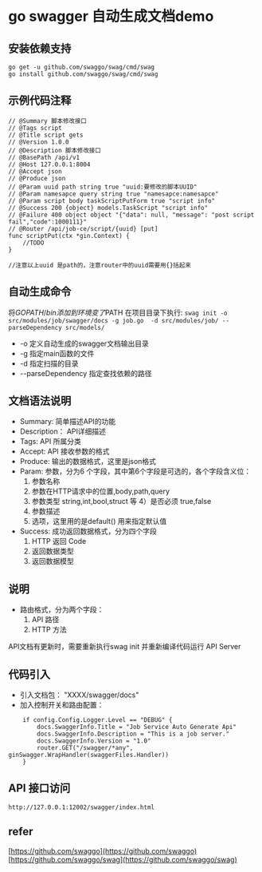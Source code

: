 # go swagger 自动生成文档demo

## 安装依赖支持
```$xslt
go get -u github.com/swaggo/swag/cmd/swag
go install github.com/swaggo/swag/cmd/swag
```

## 示例代码注释
```golang
// @Summary 脚本修改接口
// @Tags script
// @Title script gets
// @Version 1.0.0
// @Description 脚本修改接口
// @BasePath /api/v1
// @Host 127.0.0.1:8004
// @Accept json
// @Produce json
// @Param uuid path string true "uuid:要修改的脚本UUID"
// @Param namesapce query string true "namesapce:namesapce"
// @Param script body taskScriptPutForm true "script info"
// @Success 200 {object} models.TaskScript "script info"
// @Failure 400 object object "{"data": null, "message": "post script fail","code":1000111}"
// @Router /api/job-ce/script/{uuid} [put]
func scriptPut(ctx *gin.Context) {
    //TODO 
}

//注意以上uuid 是path的，注意router中的uuid需要用{}括起来
```

## 自动生成命令
将$GOPATH/bin 添加到环境变了$PATH
在项目目录下执行: ```swag init -o src/modules/job/swagger/docs -g job.go  -d src/modules/job/ --parseDependency src/models/ ```
- -o 定义自动生成的swagger文档输出目录
- -g 指定main函数的文件
- -d 指定扫描的目录
- --parseDependency 指定查找依赖的路径

## 文档语法说明

- Summary: 简单描述API的功能
- Description： API详细描述
- Tags: API 所属分类
- Accept: API 接收参数的格式
- Produce: 输出的数据格式，这里是json格式
- Param: 参数，分为6 个字段，其中第6个字段是可选的，各个字段含义位：
    1) 参数名称
    2) 参数在HTTP请求中的位置,body,path,query 
    3) 参数类型 string,int,bool,struct 等
    4）是否必须 true,false
    5) 参数描述
    6) 选项，这里用的是default() 用来指定默认值
- Success: 成功返回数据格式，分为四个字段
    1) HTTP 返回 Code
    2) 返回数据类型
    3) 返回数据模型
    
## 说明

- 路由格式，分为两个字段：
   1) API 路径
   2) HTTP 方法
   
API文档有更新时，需要重新执行swag init 并重新编译代码运行 API Server   


## 代码引入
- 引入文档包： "XXXX/swagger/docs"
- 加入控制开关和路由配置：
```golang 
	if config.Config.Logger.Level == "DEBUG" {
		docs.SwaggerInfo.Title = "Job Service Auto Generate Api"
		docs.SwaggerInfo.Description = "This is a job server."
		docs.SwaggerInfo.Version = "1.0"
		router.GET("/swagger/*any", ginSwagger.WrapHandler(swaggerFiles.Handler))
	}
```


## API 接口访问

```
http://127.0.0.1:12002/swagger/index.html
```
   
## refer

[https://github.com/swaggo](https://github.com/swaggo)
[https://github.com/swaggo/swag](https://github.com/swaggo/swag)
